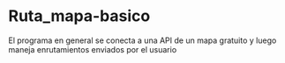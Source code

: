 # Ruta_mapa-basico
El programa en general se conecta a una API de un mapa gratuito y luego maneja enrutamientos enviados por el usuario 
